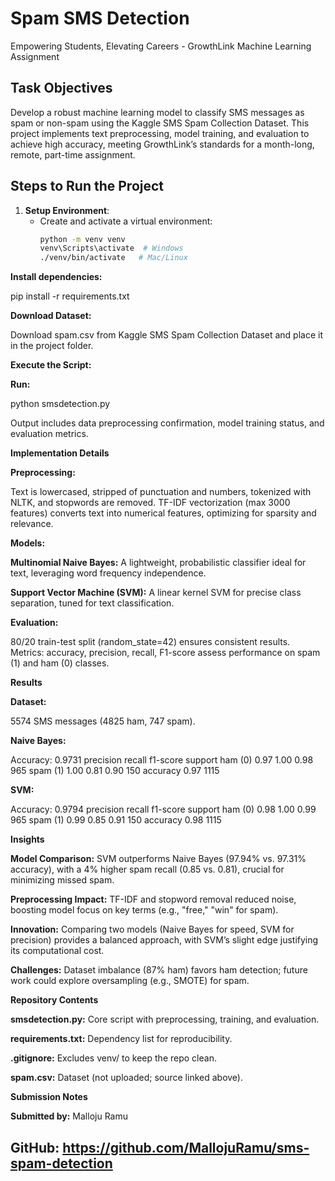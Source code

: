 # Spam SMS Detection

Empowering Students, Elevating Careers - GrowthLink Machine Learning Assignment

## Task Objectives
Develop a robust machine learning model to classify SMS messages as spam or non-spam using the Kaggle SMS Spam Collection Dataset. This project implements text preprocessing, model training, and evaluation to achieve high accuracy, meeting GrowthLink’s standards for a month-long, remote, part-time assignment.

## Steps to Run the Project
1. **Setup Environment**:
   - Create and activate a virtual environment:
     ```bash
     python -m venv venv
     venv\Scripts\activate  # Windows
     ./venv/bin/activate   # Mac/Linux
**Install dependencies:**

pip install -r requirements.txt

**Download Dataset:**

Download spam.csv from Kaggle SMS Spam Collection Dataset and place it in the project folder.

**Execute the Script:**

**Run:**

python smsdetection.py

Output includes data preprocessing confirmation, model training status, and evaluation metrics.

**Implementation Details**

**Preprocessing:**

Text is lowercased, stripped of punctuation and numbers, tokenized with NLTK, and stopwords are removed.
TF-IDF vectorization (max 3000 features) converts text into numerical features, optimizing for sparsity and relevance.

**Models:**

**Multinomial Naive Bayes:** A lightweight, probabilistic classifier ideal for text, leveraging word frequency independence.

**Support Vector Machine (SVM):** A linear kernel SVM for precise class separation, tuned for text classification.

**Evaluation:**

80/20 train-test split (random_state=42) ensures consistent results.
Metrics: accuracy, precision, recall, F1-score assess performance on spam (1) and ham (0) classes.

**Results**

**Dataset:**

5574 SMS messages (4825 ham, 747 spam).

**Naive Bayes:**

Accuracy: 0.9731
              precision    recall  f1-score   support
       ham (0)    0.97      1.00      0.98       965
      spam (1)    1.00      0.81      0.90       150
  accuracy                            0.97      1115
  
**SVM:**

Accuracy: 0.9794
              precision    recall  f1-score   support
       ham (0)    0.98      1.00      0.99       965
      spam (1)    0.99      0.85      0.91       150
  accuracy                            0.98      1115
  
**Insights**

**Model Comparison:** SVM outperforms Naive Bayes (97.94% vs. 97.31% accuracy), with a 4% higher spam recall (0.85 vs. 0.81), crucial for minimizing missed spam.

**Preprocessing Impact:** TF-IDF and stopword removal reduced noise, boosting model focus on key terms (e.g., "free," "win" for spam).

**Innovation:** Comparing two models (Naive Bayes for speed, SVM for precision) provides a balanced approach, with SVM’s slight edge justifying its computational cost.

**Challenges:** Dataset imbalance (87% ham) favors ham detection; future work could explore oversampling (e.g., SMOTE) for spam.

**Repository Contents**

**smsdetection.py:** Core script with preprocessing, training, and evaluation.

**requirements.txt:** Dependency list for reproducibility.

**.gitignore:** Excludes venv/ to keep the repo clean.

**spam.csv:** Dataset (not uploaded; source linked above).

**Submission Notes**

**Submitted by:** Malloju Ramu

**GitHub:** https://github.com/MallojuRamu/sms-spam-detection
---
